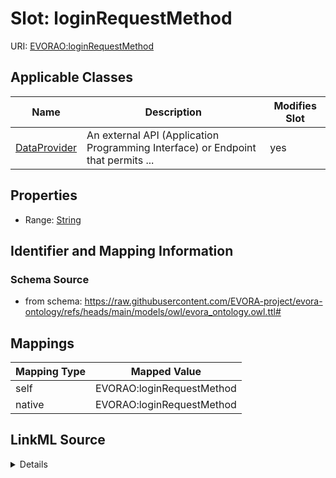 

# Slot: loginRequestMethod



URI: [EVORAO:loginRequestMethod](https://raw.githubusercontent.com/EVORA-project/evora-ontology/refs/heads/main/models/owl/evora_ontology.owl.ttl#loginRequestMethod)



<!-- no inheritance hierarchy -->





## Applicable Classes

| Name | Description | Modifies Slot |
| --- | --- | --- |
| [DataProvider](DataProvider.md) | An external API (Application Programming Interface) or Endpoint that permits ... |  yes  |







## Properties

* Range: [String](String.md)





## Identifier and Mapping Information







### Schema Source


* from schema: https://raw.githubusercontent.com/EVORA-project/evora-ontology/refs/heads/main/models/owl/evora_ontology.owl.ttl#




## Mappings

| Mapping Type | Mapped Value |
| ---  | ---  |
| self | EVORAO:loginRequestMethod |
| native | EVORAO:loginRequestMethod |




## LinkML Source

<details>
```yaml
name: loginRequestMethod
from_schema: https://raw.githubusercontent.com/EVORA-project/evora-ontology/refs/heads/main/models/owl/evora_ontology.owl.ttl#
rank: 1000
alias: loginRequestMethod
domain_of:
- DataProvider
range: string

```
</details>